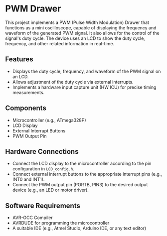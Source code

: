 # PWM Drawer

This project implements a PWM (Pulse Width Modulation) Drawer that functions as a mini oscilloscope, capable of displaying the frequency and waveform of the generated PWM signal. It also allows for the control of the signal's duty cycle. The device uses an LCD to show the duty cycle, frequency, and other related information in real-time.

## Features

- Displays the duty cycle, frequency, and waveform of the PWM signal on an LCD.
- Allows adjustment of the duty cycle via external interrupts.
- Implements a hardware input capture unit (HW ICU) for precise timing measurements.

## Components

- Microcontroller (e.g., ATmega328P)
- LCD Display
- External Interrupt Buttons
- PWM Output Pin

## Hardware Connections

- Connect the LCD display to the microcontroller according to the pin configuration in `LCD_config.h`.
- Connect external interrupt buttons to the appropriate interrupt pins (e.g., INT0 and INT1).
- Connect the PWM output pin (PORTB, PIN3) to the desired output device (e.g., an LED or motor driver).

## Software Requirements

- AVR-GCC Compiler
- AVRDUDE for programming the microcontroller
- A suitable IDE (e.g., Atmel Studio, Arduino IDE, or any text editor)



